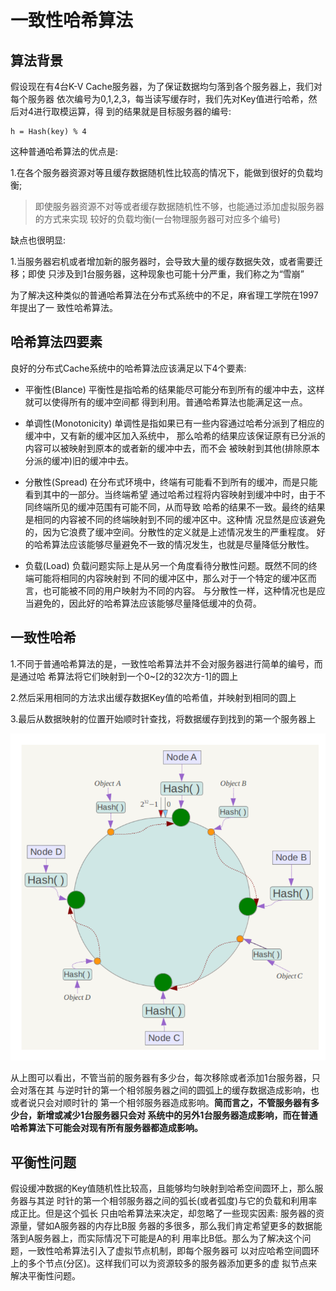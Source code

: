 # 一致性哈希算法


## 算法背景

假设现在有4台K-V Cache服务器，为了保证数据均匀落到各个服务器上，我们对每个服务器
依次编号为0,1,2,3，每当读写缓存时，我们先对Key值进行哈希，然后对4进行取模运算，得
到的结果就是目标服务器的编号:

    h = Hash(key) % 4

这种普通哈希算法的优点是:

1.在各个服务器资源对等且缓存数据随机性比较高的情况下，能做到很好的负载均衡;

> 即使服务器资源不对等或者缓存数据随机性不够，也能通过添加虚拟服务器的方式来实现
> 较好的负载均衡(一台物理服务器可对应多个编号)

缺点也很明显:

1.当服务器宕机或者增加新的服务器时，会导致大量的缓存数据失效，或者需要迁移；即使
只涉及到1台服务器，这种现象也可能十分严重，我们称之为“雪崩”

为了解决这种类似的普通哈希算法在分布式系统中的不足，麻省理工学院在1997年提出了一
致性哈希算法。


## 哈希算法四要素

良好的分布式Cache系统中的哈希算法应该满足以下4个要素:

- 平衡性(Blance)
平衡性是指哈希的结果能尽可能分布到所有的缓冲中去，这样就可以使得所有的缓冲空间都
得到利用。普通哈希算法也能满足这一点。

- 单调性(Monotonicity)
单调性是指如果已有一些内容通过哈希分派到了相应的缓冲中，又有新的缓冲区加入系统中，
那么哈希的结果应该保证原有已分派的内容可以被映射到原本的或者新的缓冲中去，而不会
被映射到其他(排除原本分派的缓冲)旧的缓冲中去。

- 分散性(Spread)
在分布式环境中，终端有可能看不到所有的缓冲，而是只能看到其中的一部分。当终端希望
通过哈希过程将内容映射到缓冲中时，由于不同终端所见的缓冲范围有可能不同，从而导致
哈希的结果不一致。最终的结果是相同的内容被不同的终端映射到不同的缓冲区中。这种情
况显然是应该避免的，因为它浪费了缓冲空间。分散性的定义就是上述情况发生的严重程度。
好的哈希算法应该能够尽量避免不一致的情况发生，也就是尽量降低分散性。

- 负载(Load)
负载问题实际上是从另一个角度看待分散性问题。既然不同的终端可能将相同的内容映射到
不同的缓冲区中，那么对于一个特定的缓冲区而言，也可能被不同的用户映射为不同的内容。
与分散性一样，这种情况也是应当避免的，因此好的哈希算法应该能够尽量降低缓冲的负荷。

## 一致性哈希

1.不同于普通哈希算法的是，一致性哈希算法并不会对服务器进行简单的编号，而是通过哈
希算法将它们映射到一个0~[2的32次方-1]的圆上

2.然后采用相同的方法求出缓存数据Key值的哈希值，并映射到相同的圆上

3.最后从数据映射的位置开始顺时针查找，将数据缓存到找到的第一个服务器上

![一致性哈希](https://raw.githubusercontent.com/garenchan/my-worklog/master/docs/snapshots/分布式系统/consistent-hash.png)

从上图可以看出，不管当前的服务器有多少台，每次移除或者添加1台服务器，只会对落在其
与逆时针的第一个相邻服务器之间的圆弧上的缓存数据造成影响，也或者说只会对顺时针的
第一个相邻服务器造成影响。**简而言之，不管服务器有多少台，新增或减少1台服务器只会对
系统中的另外1台服务器造成影响，而在普通哈希算法下可能会对现有所有服务器都造成影响。**


## 平衡性问题

假设缓冲数据的Key值随机性比较高，且能够均匀映射到哈希空间圆环上，那么服务器与其逆
时针的第一个相邻服务器之间的弧长(或者弧度)与它的负载和利用率成正比。但是这个弧长
只由哈希算法来决定，却忽略了一些现实因素: 服务器的资源量，譬如A服务器的内存比B服
务器的多很多，那么我们肯定希望更多的数据能落到A服务器上，而实际情况下可能是A的利
用率比B低。那么为了解决这个问题，一致性哈希算法引入了虚拟节点机制，即每个服务器可
以对应哈希空间圆环上的多个节点(分区)。这样我们可以为资源较多的服务器添加更多的虚
拟节点来解决平衡性问题。
